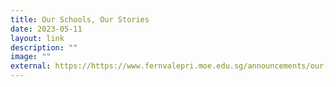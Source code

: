 ```yaml
---
title: Our Schools, Our Stories
date: 2023-05-11
layout: link
description: ""
image: ""
external: https://https://www.fernvalepri.moe.edu.sg/announcements/our-schools-our-stories-photo-story-contest-junior-category-best-photo-story-award/
---
```


